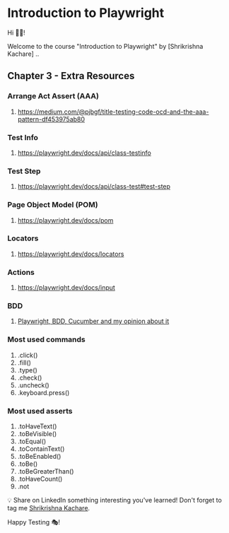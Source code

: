 # Introduction to Playwright

Hi 👋🏽!

Welcome to the course "Introduction to Playwright" by [Shrikrishna Kachare] ..

## Chapter 3 - Extra Resources

### Arrange Act Assert (AAA)
1. https://medium.com/@pjbgf/title-testing-code-ocd-and-the-aaa-pattern-df453975ab80

### Test Info
1. https://playwright.dev/docs/api/class-testinfo

### Test Step
1. https://playwright.dev/docs/api/class-test#test-step

### Page Object Model (POM)
1. https://playwright.dev/docs/pom

### Locators
1. https://playwright.dev/docs/locators

### Actions
1. https://playwright.dev/docs/input

### BDD
1. [Playwright, BDD, Cucumber and my opinion about it](https://testingwithrenata.com/blog/test-automation/playwright-bdd-cucumber-e-a-minha-opiniao-sobre-isso/)

### Most used commands
1. .click()
1. .fill()
1. .type()
1. .check()
1. .uncheck()
1. .keyboard.press(<key>)

### Most used asserts
1. .toHaveText()
1. .toBeVisible()
1. .toEqual()
1. .toContainText()
1. .toBeEnabled()
1. .toBe()
1. .toBeGreaterThan()
1. .toHaveCount()
1. .not

💡 Share on LinkedIn something interesting you've learned! Don't forget to tag me [Shrikrishna Kachare](www.linkedin.com/in/shrikrishna-kachare-9a9411221).



Happy Testing 🎭!